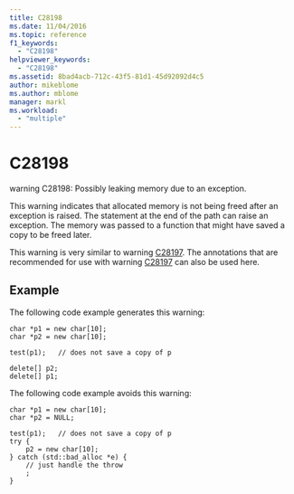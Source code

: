 ```yaml
---
title: C28198
ms.date: 11/04/2016
ms.topic: reference
f1_keywords:
  - "C28198"
helpviewer_keywords:
  - "C28198"
ms.assetid: 8bad4acb-712c-43f5-81d1-45d92092d4c5
author: mikeblome
ms.author: mblome
manager: markl
ms.workload:
  - "multiple"
---
```

# C28198
warning C28198: Possibly leaking memory due to an exception.

 This warning indicates that allocated memory is not being freed after an exception is raised. The statement at the end of the path can raise an exception. The memory was passed to a function that might have saved a copy to be freed later.

 This warning is very similar to warning [C28197](../code-quality/c28197.md). The annotations that are recommended for use with warning [C28197](../code-quality/c28197.md) can also be used here.

## Example
 The following code example generates this warning:

```
char *p1 = new char[10];
char *p2 = new char[10];

test(p1);   // does not save a copy of p

delete[] p2;
delete[] p1;
```

 The following code example avoids this warning:

```
char *p1 = new char[10];
char *p2 = NULL;

test(p1);   // does not save a copy of p
try {
    p2 = new char[10];
} catch (std::bad_alloc *e) {
    // just handle the throw
    ;
}
```
